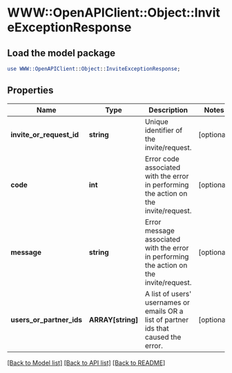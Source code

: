 # WWW::OpenAPIClient::Object::InviteExceptionResponse

## Load the model package
```perl
use WWW::OpenAPIClient::Object::InviteExceptionResponse;
```

## Properties
Name | Type | Description | Notes
------------ | ------------- | ------------- | -------------
**invite_or_request_id** | **string** | Unique identifier of the invite/request. | [optional] 
**code** | **int** | Error code associated with the error in performing the action on the invite/request. | [optional] 
**message** | **string** | Error message associated with the error in performing the action on the invite/request. | [optional] 
**users_or_partner_ids** | **ARRAY[string]** | A list of users&#39; usernames or emails OR a list of partner ids that caused the error. | [optional] 

[[Back to Model list]](../README.md#documentation-for-models) [[Back to API list]](../README.md#documentation-for-api-endpoints) [[Back to README]](../README.md)


